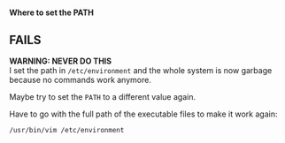 #### Where to set the PATH




## FAILS

**WARNING: NEVER DO THIS**\
I set the path in `/etc/environment` and the whole system is now garbage because no commands work anymore.

Maybe try to set the `PATH` to a different value again.

Have to go with the full path of the executable files to make it work again:
```
/usr/bin/vim /etc/environment
```
